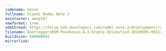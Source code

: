 ```yaml
---
codename: kenzo
fullname: Xiaomi Redmi Note 3 
maintainer: amog787
newformat: true
xdathread: https://forum.xda-developers.com/redmi-note-3/development/rom-bootleggersrom-3-5-stable-kenzo-t3858009
filename: BootleggersROM-Pie4kenzo.4.3-Stable-Shishufied-20190905-092141.zip
buildsize: 590986691
mirrorlink:
---
```

